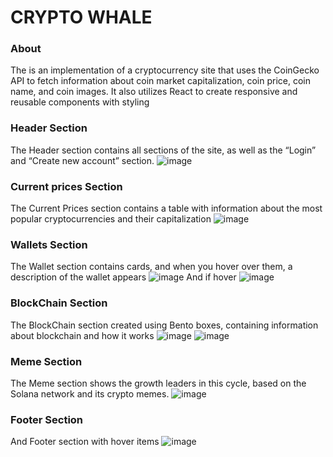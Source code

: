 # CRYPTO WHALE
### About
The is an implementation of a cryptocurrency site that uses the CoinGecko API to fetch information about coin market capitalization, coin price, coin name, and coin images. It also utilizes React to create responsive and reusable components with styling
### Header Section
The Header section contains all sections of the site, as well as the “Login” and “Create new account” section.
![image](https://github.com/user-attachments/assets/61d93ca9-964c-49f5-9837-b9121c43fe7d)
### Current prices Section
The Current Prices section contains a table with information about the most popular cryptocurrencies and their capitalization
![image](https://github.com/user-attachments/assets/6957f4a5-fca1-4f40-9506-9c5222e1fb46)
### Wallets Section
The Wallet section contains cards, and when you hover over them, a description of the wallet appears 
![image](https://github.com/user-attachments/assets/01ed283b-3b4f-4c31-86f9-455454346524)
And if hover 
![image](https://github.com/user-attachments/assets/7b324462-48f0-41f1-845c-3c55cc479d22)
### BlockChain Section
The BlockChain section created using Bento boxes, containing information about blockchain and how it works
![image](https://github.com/user-attachments/assets/f0ab9415-9b7f-4d99-be09-c13f0fc01983)
![image](https://github.com/user-attachments/assets/4f6ac97b-1de2-4c50-8876-060eb6d2044d)
### Meme Section
The Meme section shows the growth leaders in this cycle, based on the Solana network and its crypto memes.
![image](https://github.com/user-attachments/assets/34ea7da5-ecf4-4aba-8497-e58bcfcc2b17)
### Footer Section
And Footer section with hover items
![image](https://github.com/user-attachments/assets/0a0655e0-1834-464d-aba1-9e5f3d3a4ec5)






